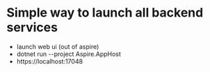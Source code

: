 Simple way to launch all backend services
===

- launch web ui (out of aspire)
- dotnet run --project Aspire.AppHost
- https://localhost:17048